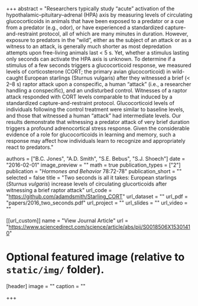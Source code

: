 +++
abstract = "Researchers typically study “acute” activation of the hypothalamic–pituitary–adrenal (HPA) axis by measuring levels of circulating glucocorticoids in animals that have been exposed to a predator or a cue from a predator (e.g., odor), or have experienced a standardized capture-and-restraint protocol, all of which are many minutes in duration. However, exposure to predators in the “wild”, either as the subject of an attack or as a witness to an attack, is generally much shorter as most depredation attempts upon free-living animals last < 5 s. Yet, whether a stimulus lasting only seconds can activate the HPA axis is unknown. To determine if a stimulus of a few seconds triggers a glucocorticoid response, we measured levels of corticosterone (CORT; the primary avian glucocorticoid) in wild-caught European starlings (Sturnus vulgaris) after they witnessed a brief (< 2–8 s) raptor attack upon a conspecific, a human “attack” (i.e., a researcher handling a conspecific), and an undisturbed control. Witnesses of a raptor attack responded with CORT levels comparable to that induced by a standardized capture-and-restraint protocol. Glucocorticoid levels of individuals following the control treatment were similar to baseline levels, and those that witnessed a human “attack” had intermediate levels. Our results demonstrate that witnessing a predator attack of very brief duration triggers a profound adrenocortical stress response. Given the considerable evidence of a role for glucocorticoids in learning and memory, such a response may affect how individuals learn to recognize and appropriately react to predators."

authors = ["B.C. Jones", "A.D. Smith", "S.E. Bebus", "S.J. Shoech"]
date = "2016-02-01"
image_preview = ""
math = true
publication_types = ["2"]
publication = "*Hormones and Behavior* 78:72-78"
publication_short = ""
selected = false
title = "Two seconds is all it takes: European starlings (*Sturnus vulgaris*) increase levels of circulating glucorticoids after witnessing a brief raptor attack"
url_code = "https://github.com/adamdsmith/Starling_CORT"
url_dataset = ""
url_pdf = "papers/2016_two_seconds.pdf"
url_project = ""
url_slides = ""
url_video = ""

[[url_custom]]
name = "View Journal Article"
url = "https://www.sciencedirect.com/science/article/abs/pii/S0018506X15301410"

# Optional featured image (relative to `static/img/` folder).
[header]
image = ""
caption = ""

+++